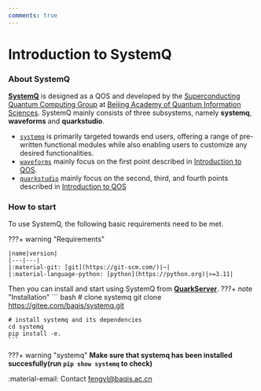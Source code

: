 ```yaml
---
comments: true
---
```


# **Introduction to SystemQ**


### **About SystemQ**
[**SystemQ**](https://gitee.com/baqis/systemq.git) is designed as a QOS and developed by the [Superconducting Quantum Computing Group](http://sqc.baqis.ac.cn/) at [Beijing Academy of Quantum Information Sciences](http://baqis.ac.cn/). SystemQ mainly consists of three subsystems, namely **systemq**, **waveforms** and **quarkstudio**.

- [`systemq`](https://gitee.com/baqis/systemq.git) is primarily targeted towards end users, offering a range of pre-written functional modules while also enabling users to customize any desired functionalities.
- [`waveforms`](https://quarkstudio.readthedocs.io/en/latest/usage/qlisp/) mainly focus on the first point described in [Introduction to QOS](https://quarkstudio.readthedocs.io/en/latest/usage/#introduction-to-qos).
- [`quarkstudio`](https://quarkstudio.readthedocs.io/en/latest/usage/quark/) mainly focus on the second, third, and fourth points described in [Introduction to QOS](https://quarkstudio.readthedocs.io/en/latest/usage/#introduction-to-qos)


### **How to start**
<!-- For instructions on how to use SystemQ, please refer to [Usage](https://quarkstudio.readthedocs.io/en/latest/usage/) -->

To use SystemQ, the following basic requirements need to be met.
<div class="result" markdown>
???+ warning "Requirements"
    <!-- ![SystemQ](image/aniatom.gif){ align=right width="150"} -->

    |name|version|
    |---|---|
    |:material-git: [git](https://git-scm.com/)|~|
    |:material-language-python: [python](https://python.org)|>=3.11|
</div>

Then you can install and start using SystemQ from [**QuarkServer**](https://quarkstudio.readthedocs.io/en/latest/usage/quark/server/).
???+ note "Installation"
    ``` bash
    # clone systemq
    git clone https://gitee.com/baqis/systemq.git

    # install systemq and its dependencies
    cd systemq
    pip install -e.
    ```

???+ warning "systemq"
    **Make sure that systemq has been installed succesfully(run `pip show systemq` to check)**


:material-email: Contact [fengyl@baqis.ac.cn]()